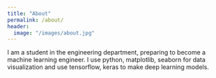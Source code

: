 ```yaml
---
title: "About"
permalink: /about/
header:
  image: "/images/about.jpg"
---
```


I am a student in the engineering department, preparing to become a machine learning engineer.
I use python, matplotlib, seaborn for data visualization and use tensorflow, keras to make deep learning models.
